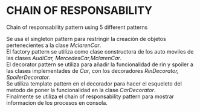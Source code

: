 # CHAIN OF RESPONSABILITY
Chain of responsability pattern using 5 different patterns

Se usa el singleton pattern para restringir la creación de objetos pertenecientes a la clase *MclarenCar*.<br />
El factory pattern se utiliza como clase constructora de los auto moviles de las clases *AudiCar, MercedesCar,MclarenCar*.<br />
El decorator pattern se utiliza para añadir la funcionalidad de rin y spoiler a las clases implementades de *Car*, con los decoradores *RinDecorator, SpoilerDecorator*.<br />
Se utiliza template pattern en el decorador para hacer el esqueleto del metodo de poner la funcionalidad en la clase *CarDecorator*.<br />
Finalmente se utiliza el chain of responsability pattern para mostrar informacion de los procesos en consola.<br />
